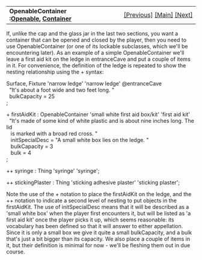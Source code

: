 ---
---
<table width="100%" data-border="0" data-cellspacing="0"
data-cellpadding="3" data-bgcolor="#C0C0C0">
<colgroup>
<col style="width: 50%" />
<col style="width: 50%" />
</colgroup>
<tbody>
<tr>
<td style="text-align: left;"><strong>OpenableContainer :<a
href="openable.html">Openable</a>, <a
href="container.html">Container</a><br />
</strong></td>
<td style="text-align: right;"><a href="container.html">[Previous]</a> <a
href="generalintroduction.html">[Main]</a> <a
href="notifyinsert+notifyremove.html">[Next]</a></td>
</tr>
</tbody>
</table>

  
If, unlike the cap and the glass jar in the last two sections, you want
a container that can be opened and closed by the player, then you need
to use OpenableContainer (or one of its lockable subclasses, which we'll
be encountering later). As an example of a simple OpenableContainer
we'll leave a first aid kit on the ledge in entranceCave and put a
couple of items in it. For convenience, the definition of the ledge is
repeated to show the nesting relationship using the + syntax:  
  
Surface, Fixture 'narrow ledge' 'narrow ledge' @entranceCave  
  "It's about a foot wide and two feet long. "  
  bulkCapacity = 25  
;  
  
+ firstAidKit : OpenableContainer 'small white first aid box/kit' 'first aid kit'   
  "It's made of some kind of white plastic and is about nine inches long. The lid  
   is marked with a broad red cross. "  
   initSpecialDesc = "A small white box lies on the ledge. "  
   bulkCapacity = 3  
   bulk = 4  
;  
  
++ syringe : Thing 'syringe' 'syringe';  
  
++ stickingPlaster : Thing 'sticking adhesive plaster' 'sticking plaster';  
  
Note the use of the + notation to place the firstAidKit on the ledge,
and the ++ notation to indicate a second level of nesting to put objects
in the firstAidKit. The use of initSpecialDesc means that it will be
described as a 'small white box' when the player first encounters it,
but will be listed as 'a first aid kit' once the player picks it up,
which seems reasonable: its vocabulary has been defined so that it will
answer to either appellation. Since it is only a small box we give it
quite a small bulkCapacity, and a bulk that's just a bit bigger than its
capacity. We also place a couple of items in it, but their definition is
minimal for now - we'll be fleshing them out in due course.  
  
  

